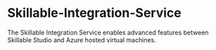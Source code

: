 # Skillable-Integration-Service

The Skillable Integration Service enables advanced features between Skillable Studio and Azure hosted virtual machines. 
